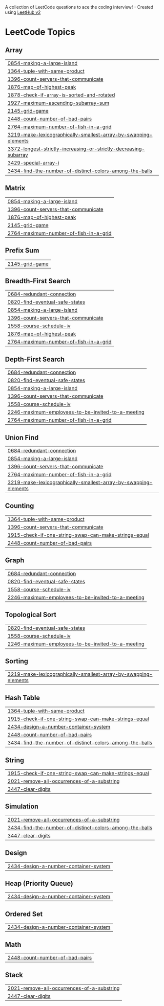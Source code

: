 A collection of LeetCode questions to ace the coding interview! - Created using [LeetHub v2](https://github.com/arunbhardwaj/LeetHub-2.0)
<!---LeetCode Topics Start-->
# LeetCode Topics
## Array
|  |
| ------- |
| [0854-making-a-large-island](https://github.com/DhruvBajoria/Leetcode_Questions/tree/master/0854-making-a-large-island) |
| [1364-tuple-with-same-product](https://github.com/DhruvBajoria/Leetcode_Questions/tree/master/1364-tuple-with-same-product) |
| [1396-count-servers-that-communicate](https://github.com/DhruvBajoria/Leetcode_Questions/tree/master/1396-count-servers-that-communicate) |
| [1876-map-of-highest-peak](https://github.com/DhruvBajoria/Leetcode_Questions/tree/master/1876-map-of-highest-peak) |
| [1878-check-if-array-is-sorted-and-rotated](https://github.com/DhruvBajoria/Leetcode_Questions/tree/master/1878-check-if-array-is-sorted-and-rotated) |
| [1927-maximum-ascending-subarray-sum](https://github.com/DhruvBajoria/Leetcode_Questions/tree/master/1927-maximum-ascending-subarray-sum) |
| [2145-grid-game](https://github.com/DhruvBajoria/Leetcode_Questions/tree/master/2145-grid-game) |
| [2448-count-number-of-bad-pairs](https://github.com/DhruvBajoria/Leetcode_Questions/tree/master/2448-count-number-of-bad-pairs) |
| [2764-maximum-number-of-fish-in-a-grid](https://github.com/DhruvBajoria/Leetcode_Questions/tree/master/2764-maximum-number-of-fish-in-a-grid) |
| [3219-make-lexicographically-smallest-array-by-swapping-elements](https://github.com/DhruvBajoria/Leetcode_Questions/tree/master/3219-make-lexicographically-smallest-array-by-swapping-elements) |
| [3372-longest-strictly-increasing-or-strictly-decreasing-subarray](https://github.com/DhruvBajoria/Leetcode_Questions/tree/master/3372-longest-strictly-increasing-or-strictly-decreasing-subarray) |
| [3429-special-array-i](https://github.com/DhruvBajoria/Leetcode_Questions/tree/master/3429-special-array-i) |
| [3434-find-the-number-of-distinct-colors-among-the-balls](https://github.com/DhruvBajoria/Leetcode_Questions/tree/master/3434-find-the-number-of-distinct-colors-among-the-balls) |
## Matrix
|  |
| ------- |
| [0854-making-a-large-island](https://github.com/DhruvBajoria/Leetcode_Questions/tree/master/0854-making-a-large-island) |
| [1396-count-servers-that-communicate](https://github.com/DhruvBajoria/Leetcode_Questions/tree/master/1396-count-servers-that-communicate) |
| [1876-map-of-highest-peak](https://github.com/DhruvBajoria/Leetcode_Questions/tree/master/1876-map-of-highest-peak) |
| [2145-grid-game](https://github.com/DhruvBajoria/Leetcode_Questions/tree/master/2145-grid-game) |
| [2764-maximum-number-of-fish-in-a-grid](https://github.com/DhruvBajoria/Leetcode_Questions/tree/master/2764-maximum-number-of-fish-in-a-grid) |
## Prefix Sum
|  |
| ------- |
| [2145-grid-game](https://github.com/DhruvBajoria/Leetcode_Questions/tree/master/2145-grid-game) |
## Breadth-First Search
|  |
| ------- |
| [0684-redundant-connection](https://github.com/DhruvBajoria/Leetcode_Questions/tree/master/0684-redundant-connection) |
| [0820-find-eventual-safe-states](https://github.com/DhruvBajoria/Leetcode_Questions/tree/master/0820-find-eventual-safe-states) |
| [0854-making-a-large-island](https://github.com/DhruvBajoria/Leetcode_Questions/tree/master/0854-making-a-large-island) |
| [1396-count-servers-that-communicate](https://github.com/DhruvBajoria/Leetcode_Questions/tree/master/1396-count-servers-that-communicate) |
| [1558-course-schedule-iv](https://github.com/DhruvBajoria/Leetcode_Questions/tree/master/1558-course-schedule-iv) |
| [1876-map-of-highest-peak](https://github.com/DhruvBajoria/Leetcode_Questions/tree/master/1876-map-of-highest-peak) |
| [2764-maximum-number-of-fish-in-a-grid](https://github.com/DhruvBajoria/Leetcode_Questions/tree/master/2764-maximum-number-of-fish-in-a-grid) |
## Depth-First Search
|  |
| ------- |
| [0684-redundant-connection](https://github.com/DhruvBajoria/Leetcode_Questions/tree/master/0684-redundant-connection) |
| [0820-find-eventual-safe-states](https://github.com/DhruvBajoria/Leetcode_Questions/tree/master/0820-find-eventual-safe-states) |
| [0854-making-a-large-island](https://github.com/DhruvBajoria/Leetcode_Questions/tree/master/0854-making-a-large-island) |
| [1396-count-servers-that-communicate](https://github.com/DhruvBajoria/Leetcode_Questions/tree/master/1396-count-servers-that-communicate) |
| [1558-course-schedule-iv](https://github.com/DhruvBajoria/Leetcode_Questions/tree/master/1558-course-schedule-iv) |
| [2246-maximum-employees-to-be-invited-to-a-meeting](https://github.com/DhruvBajoria/Leetcode_Questions/tree/master/2246-maximum-employees-to-be-invited-to-a-meeting) |
| [2764-maximum-number-of-fish-in-a-grid](https://github.com/DhruvBajoria/Leetcode_Questions/tree/master/2764-maximum-number-of-fish-in-a-grid) |
## Union Find
|  |
| ------- |
| [0684-redundant-connection](https://github.com/DhruvBajoria/Leetcode_Questions/tree/master/0684-redundant-connection) |
| [0854-making-a-large-island](https://github.com/DhruvBajoria/Leetcode_Questions/tree/master/0854-making-a-large-island) |
| [1396-count-servers-that-communicate](https://github.com/DhruvBajoria/Leetcode_Questions/tree/master/1396-count-servers-that-communicate) |
| [2764-maximum-number-of-fish-in-a-grid](https://github.com/DhruvBajoria/Leetcode_Questions/tree/master/2764-maximum-number-of-fish-in-a-grid) |
| [3219-make-lexicographically-smallest-array-by-swapping-elements](https://github.com/DhruvBajoria/Leetcode_Questions/tree/master/3219-make-lexicographically-smallest-array-by-swapping-elements) |
## Counting
|  |
| ------- |
| [1364-tuple-with-same-product](https://github.com/DhruvBajoria/Leetcode_Questions/tree/master/1364-tuple-with-same-product) |
| [1396-count-servers-that-communicate](https://github.com/DhruvBajoria/Leetcode_Questions/tree/master/1396-count-servers-that-communicate) |
| [1915-check-if-one-string-swap-can-make-strings-equal](https://github.com/DhruvBajoria/Leetcode_Questions/tree/master/1915-check-if-one-string-swap-can-make-strings-equal) |
| [2448-count-number-of-bad-pairs](https://github.com/DhruvBajoria/Leetcode_Questions/tree/master/2448-count-number-of-bad-pairs) |
## Graph
|  |
| ------- |
| [0684-redundant-connection](https://github.com/DhruvBajoria/Leetcode_Questions/tree/master/0684-redundant-connection) |
| [0820-find-eventual-safe-states](https://github.com/DhruvBajoria/Leetcode_Questions/tree/master/0820-find-eventual-safe-states) |
| [1558-course-schedule-iv](https://github.com/DhruvBajoria/Leetcode_Questions/tree/master/1558-course-schedule-iv) |
| [2246-maximum-employees-to-be-invited-to-a-meeting](https://github.com/DhruvBajoria/Leetcode_Questions/tree/master/2246-maximum-employees-to-be-invited-to-a-meeting) |
## Topological Sort
|  |
| ------- |
| [0820-find-eventual-safe-states](https://github.com/DhruvBajoria/Leetcode_Questions/tree/master/0820-find-eventual-safe-states) |
| [1558-course-schedule-iv](https://github.com/DhruvBajoria/Leetcode_Questions/tree/master/1558-course-schedule-iv) |
| [2246-maximum-employees-to-be-invited-to-a-meeting](https://github.com/DhruvBajoria/Leetcode_Questions/tree/master/2246-maximum-employees-to-be-invited-to-a-meeting) |
## Sorting
|  |
| ------- |
| [3219-make-lexicographically-smallest-array-by-swapping-elements](https://github.com/DhruvBajoria/Leetcode_Questions/tree/master/3219-make-lexicographically-smallest-array-by-swapping-elements) |
## Hash Table
|  |
| ------- |
| [1364-tuple-with-same-product](https://github.com/DhruvBajoria/Leetcode_Questions/tree/master/1364-tuple-with-same-product) |
| [1915-check-if-one-string-swap-can-make-strings-equal](https://github.com/DhruvBajoria/Leetcode_Questions/tree/master/1915-check-if-one-string-swap-can-make-strings-equal) |
| [2434-design-a-number-container-system](https://github.com/DhruvBajoria/Leetcode_Questions/tree/master/2434-design-a-number-container-system) |
| [2448-count-number-of-bad-pairs](https://github.com/DhruvBajoria/Leetcode_Questions/tree/master/2448-count-number-of-bad-pairs) |
| [3434-find-the-number-of-distinct-colors-among-the-balls](https://github.com/DhruvBajoria/Leetcode_Questions/tree/master/3434-find-the-number-of-distinct-colors-among-the-balls) |
## String
|  |
| ------- |
| [1915-check-if-one-string-swap-can-make-strings-equal](https://github.com/DhruvBajoria/Leetcode_Questions/tree/master/1915-check-if-one-string-swap-can-make-strings-equal) |
| [2021-remove-all-occurrences-of-a-substring](https://github.com/DhruvBajoria/Leetcode_Questions/tree/master/2021-remove-all-occurrences-of-a-substring) |
| [3447-clear-digits](https://github.com/DhruvBajoria/Leetcode_Questions/tree/master/3447-clear-digits) |
## Simulation
|  |
| ------- |
| [2021-remove-all-occurrences-of-a-substring](https://github.com/DhruvBajoria/Leetcode_Questions/tree/master/2021-remove-all-occurrences-of-a-substring) |
| [3434-find-the-number-of-distinct-colors-among-the-balls](https://github.com/DhruvBajoria/Leetcode_Questions/tree/master/3434-find-the-number-of-distinct-colors-among-the-balls) |
| [3447-clear-digits](https://github.com/DhruvBajoria/Leetcode_Questions/tree/master/3447-clear-digits) |
## Design
|  |
| ------- |
| [2434-design-a-number-container-system](https://github.com/DhruvBajoria/Leetcode_Questions/tree/master/2434-design-a-number-container-system) |
## Heap (Priority Queue)
|  |
| ------- |
| [2434-design-a-number-container-system](https://github.com/DhruvBajoria/Leetcode_Questions/tree/master/2434-design-a-number-container-system) |
## Ordered Set
|  |
| ------- |
| [2434-design-a-number-container-system](https://github.com/DhruvBajoria/Leetcode_Questions/tree/master/2434-design-a-number-container-system) |
## Math
|  |
| ------- |
| [2448-count-number-of-bad-pairs](https://github.com/DhruvBajoria/Leetcode_Questions/tree/master/2448-count-number-of-bad-pairs) |
## Stack
|  |
| ------- |
| [2021-remove-all-occurrences-of-a-substring](https://github.com/DhruvBajoria/Leetcode_Questions/tree/master/2021-remove-all-occurrences-of-a-substring) |
| [3447-clear-digits](https://github.com/DhruvBajoria/Leetcode_Questions/tree/master/3447-clear-digits) |
<!---LeetCode Topics End-->